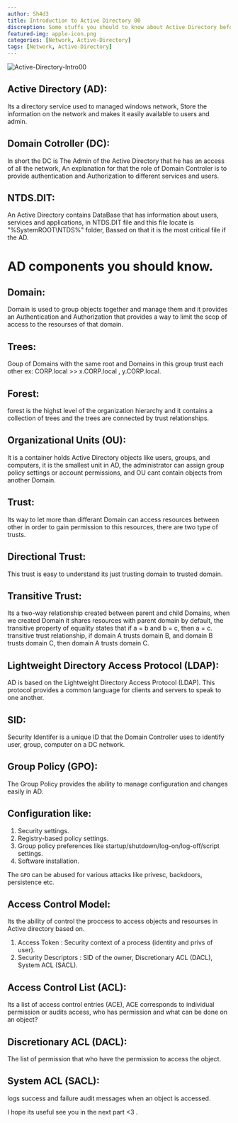 ```yaml
---
author: Sh4d3
title: Introduction to Active Directory 00
discreption: Some stuffs you should to know about Active Directory befor Getting deeper
featured-img: apple-icon.png
categories: [Network, Active-Directory]
tags: [Network, Active-Directory]
---
```

<img src="https://i.imgur.com/JQ4TC12.png" alt="Active-Directory-Intro00">

## Active Directory (AD):

Its a directory service used to managed windows network, 
Store the information on the network and makes it easily available to users and admin.

## Domain Cotroller (DC):

In short the DC is The Admin of the Active Directory that he has an access of all the network,
An explanation for that the role of Domain Controler is to provide authentication and Authorization to different services and users.

## NTDS.DIT:

An Active Directory contains DataBase that has information about users, services and applications, in NTDS.DIT file and this file locate is "%SystemROOT\NTDS%" folder,
Bassed on that it is the most critical file if the AD. 

# AD components you should know.

## Domain: 

Domain is used to group objects together and manage them and it provides an Authentication and Authorization that provides a way to limit the scop of access to the resourses of that domain.

## Trees:

Goup of Domains with the same root and Domains in this group trust each other ex: CORP.local >> x.CORP.local , y.CORP.local.

## Forest:

forest is the highst level of the organization hierarchy and it contains a collection of trees and the trees are connected by trust relationships. 

## Organizational Units (OU):

It is a container holds Active Directory objects like users, groups, and computers, it is the smallest unit in AD, the administrator can assign group policy settings or account permissions, and OU cant contain objects from another Domain. 

## Trust: 

Its way to let more than differant Domain can access resources between other in order to gain permission to this resources, there are two type of trusts. 

## Directional Trust:

This trust is easy to understand its just trusting domain to trusted domain.

## Transitive Trust: 

Its a two-way relationship created between parent and child Domains, when we created Domain it shares resources with parent domain by default, the transitive property of equality states that if a = b and b = c, then a = c. transitive trust relationship, if domain A trusts domain B, and domain B trusts domain C, then domain A trusts domain C.

##  Lightweight Directory Access Protocol (LDAP):

AD is based on the Lightweight Directory Access Protocol (LDAP). This protocol provides a common language for clients and servers to speak to one another. 

## SID:

Security Identifer is a unique ID that the Domain Controller uses to identify user, group, computer on a DC network.

## Group Policy (GPO):

The Group Policy provides the ability to manage configuration and changes easily in AD.

## Configuration like:

1. Security settings.
2. Registry-based policy settings.
3. Group policy preferences like startup/shutdown/log-on/log-off/script settings.
4. Software installation.

The `GPO` can be abused for various attacks like privesc, backdoors, persistence etc.

## Access Control Model:

Its the ability of control the proccess to access objects and resourses in Active directory based on. 

1. Access Token : Security context of a process (identity and privs of user).
2. Security Descriptors : SID of the owner, Discretionary ACL (DACL), System ACL (SACL).

## Access Control List (ACL):

Its a list of access control entries (ACE), ACE corresponds to individual permission or audits access, who has permission and what can be done on an object?

## Discretionary ACL (DACL):

The list of permission that who have the permission to access the object.

## System ACL (SACL):

logs success and failure audit messages when an object is accessed.
 

I hope its useful see you in the next part <3 .
